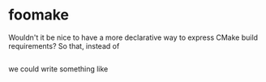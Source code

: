 # foomake

Wouldn't it be nice to have a more declarative way to express CMake build requirements? So that, instead of

```cmake
```

we could write something like

```yaml
```
